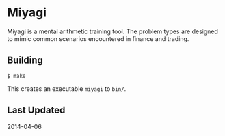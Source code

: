 # Miyagi

Miyagi is a mental arithmetic training tool. The problem types are
designed to mimic common scenarios encountered in finance and trading.

## Building

```
$ make
```

This creates an executable `miyagi` to `bin/`.

## Last Updated

2014-04-06
